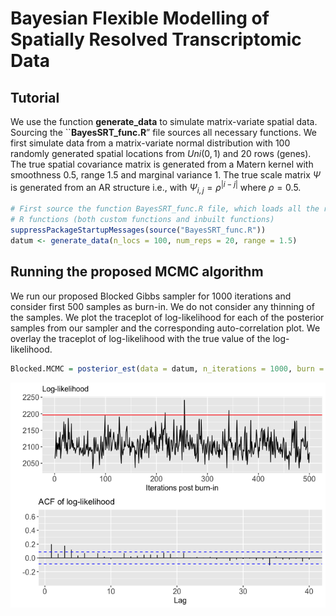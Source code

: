Bayesian Flexible Modelling of Spatially Resolved Transcriptomic Data
================

## Tutorial

We use the function **generate_data** to simulate matrix-variate spatial
data. Sourcing the \`\`**BayesSRT_func.R**” file sources all necessary
functions. We first simulate data from a matrix-variate normal
distribution with 100 randomly generated spatial locations from
$Uni(0,1)$ and 20 rows (genes). The true spatial covariance matrix is
generated from a Matern kernel with smoothness $0.5$, range $1.5$ and
marginal variance $1$. The true scale matrix $\Psi$ is generated from an
AR structure i.e., with $\Psi_{i,j}= \rho^{|i - j|}$ where $\rho = 0.5$.

``` r
# First source the function BayesSRT_func.R file, which loads all the relevant 
# R functions (both custom functions and inbuilt functions)
suppressPackageStartupMessages(source("BayesSRT_func.R"))
datum <- generate_data(n_locs = 100, num_reps = 20, range = 1.5)
```

## Running the proposed MCMC algorithm

We run our proposed Blocked Gibbs sampler for 1000 iterations and
consider first 500 samples as burn-in. We do not consider any thinning
of the samples. We plot the traceplot of log-likelihood for each of the
posterior samples from our sampler and the corresponding
auto-correlation plot. We overlay the traceplot of log-likelihood with
the true value of the log-likelihood.

``` r
Blocked.MCMC = posterior_est(data = datum, n_iterations = 1000, burn = 500, thin = 1)
```

![](README_files/figure-gfm/plots-1.png)<!-- -->

